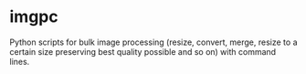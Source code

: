 # imgpc
Python scripts for bulk image processing (resize, convert, merge, resize to a certain size preserving best quality possible and so on) with command lines.
